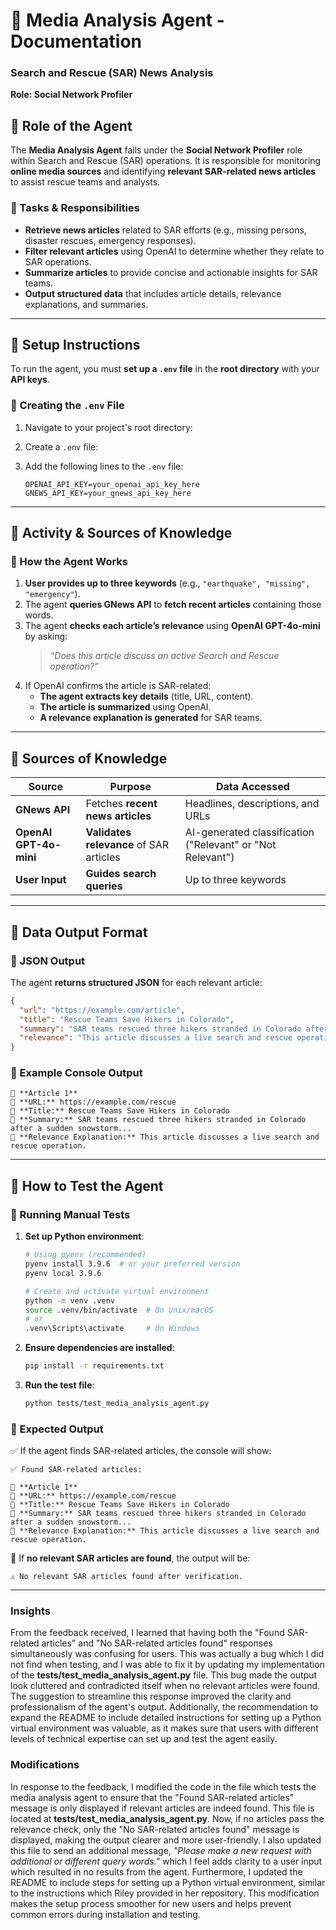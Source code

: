 # **📌 Media Analysis Agent - Documentation**  
### **Search and Rescue (SAR) News Analysis**  
**Role: Social Network Profiler**  

## **🔹 Role of the Agent**  
The **Media Analysis Agent** falls under the **Social Network Profiler** role within Search and Rescue (SAR) operations. It is responsible for monitoring **online media sources** and identifying **relevant SAR-related news articles** to assist rescue teams and analysts.  

### **📍 Tasks & Responsibilities**  
- **Retrieve news articles** related to SAR efforts (e.g., missing persons, disaster rescues, emergency responses).  
- **Filter relevant articles** using OpenAI to determine whether they relate to SAR operations.  
- **Summarize articles** to provide concise and actionable insights for SAR teams.  
- **Output structured data** that includes article details, relevance explanations, and summaries.  

---

## **🔹 Setup Instructions**  
To run the agent, you must **set up a `.env` file** in the **root directory** with your **API keys**.  

### **📍 Creating the `.env` File**  
1. Navigate to your project's root directory:  

2. Create a `.env` file:  

3. Add the following lines to the `.env` file:
   ```
   OPENAI_API_KEY=your_openai_api_key_here
   GNEWS_API_KEY=your_gnews_api_key_here
   ```

---

## **🔹 Activity & Sources of Knowledge**  
### **📍 How the Agent Works**  
1. **User provides up to three keywords** (e.g., `"earthquake", "missing", "emergency"`).  
2. The agent **queries GNews API** to **fetch recent articles** containing those words.  
3. The agent **checks each article’s relevance** using **OpenAI GPT-4o-mini** by asking:  
   > *“Does this article discuss an active Search and Rescue operation?”*  
4. If OpenAI confirms the article is SAR-related:  
   - **The agent extracts key details** (title, URL, content).  
   - **The article is summarized** using OpenAI.  
   - **A relevance explanation is generated** for SAR teams.  

---

## **🔹 Sources of Knowledge**  
| **Source**  | **Purpose**  | **Data Accessed**  |  
|-------------|-------------|--------------------|  
| **GNews API** | Fetches **recent news articles** | Headlines, descriptions, and URLs |  
| **OpenAI GPT-4o-mini** | **Validates relevance** of SAR articles | AI-generated classification ("Relevant" or "Not Relevant") |  
| **User Input** | **Guides search queries** | Up to three keywords |  

---

## **🔹 Data Output Format**  
### **📍 JSON Output**  
The agent **returns structured JSON** for each relevant article:  
```json
{
  "url": "https://example.com/article",
  "title": "Rescue Teams Save Hikers in Colorado",
  "summary": "SAR teams rescued three hikers stranded in Colorado after a sudden snowstorm...",
  "relevance": "This article discusses a live search and rescue operation involving stranded hikers."
}
```  

### **📍 Example Console Output**  
```
🔹 **Article 1**  
🔗 **URL:** https://example.com/rescue  
📄 **Title:** Rescue Teams Save Hikers in Colorado  
📖 **Summary:** SAR teams rescued three hikers stranded in Colorado after a sudden snowstorm...  
📝 **Relevance Explanation:** This article discusses a live search and rescue operation.  
```

---

## **🔹 How to Test the Agent**  
### **📍 Running Manual Tests**  
1. **Set up Python environment**:
   ```sh
   # Using pyenv (recommended)
   pyenv install 3.9.6  # or your preferred version
   pyenv local 3.9.6

   # Create and activate virtual environment
   python -m venv .venv
   source .venv/bin/activate  # On Unix/macOS
   # or
   .venv\Scripts\activate     # On Windows
   ```
2. **Ensure dependencies are installed**:  
   ```sh
   pip install -r requirements.txt
   ```  
3. **Run the test file**:  
   ```sh
   python tests/test_media_analysis_agent.py
   ```  

### **📍 Expected Output**  
✅ If the agent finds SAR-related articles, the console will show:  
```
✅ Found SAR-related articles:  

🔹 **Article 1**  
🔗 **URL:** https://example.com/rescue  
📄 **Title:** Rescue Teams Save Hikers in Colorado  
📖 **Summary:** SAR teams rescued three hikers stranded in Colorado after a sudden snowstorm...  
📝 **Relevance Explanation:** This article discusses a live search and rescue operation.  
```
🚨 If **no relevant SAR articles are found**, the output will be:  
```
⚠️ No relevant SAR articles found after verification.  
```

---

### **Insights**  
From the feedback received, I learned that having both the "Found SAR-related articles" and "No SAR-related articles found" responses simultaneously was confusing for users. This was actually a bug which I did not find when testing, and I was able to fix it by updating my implementation of the **tests/test_media_analysis_agent.py** file. This bug made the output look cluttered and contradicted itself when no relevant articles were found. The suggestion to streamline this response improved the clarity and professionalism of the agent's output. Additionally, the recommendation to expand the README to include detailed instructions for setting up a Python virtual environment was valuable, as it makes sure that users with different levels of technical expertise can set up and test the agent easily.

### **Modifications**
In response to the feedback, I modified the code in the file which tests the media analysis agent to ensure that the "Found SAR-related articles" message is only displayed if relevant articles are indeed found. This file is located at **tests/test_media_analysis_agent.py**. Now, if no articles pass the relevance check, only the "No SAR-related articles found" message is displayed, making the output clearer and more user-friendly. I also updated this file to send an additional message, *"Please make a new request with additional or different query words."* which I feel adds clarity to a user input which resulted in no results from the agent. Furthermore, I updated the README to include steps for setting up a Python virtual environment, similar to the instructions which Riley provided in her repository. This modification makes the setup process smoother for new users and helps prevent common errors during installation and testing.
